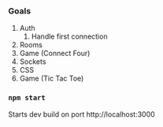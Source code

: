 ### Goals
1. Auth
   1. Handle first connection
2. Rooms
3. Game (Connect Four)
4. Sockets
5. CSS
6. Game (Tic Tac Toe)


### `npm start` 
Starts dev build on port http://localhost:3000